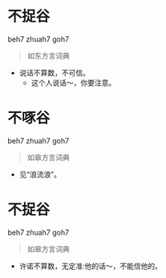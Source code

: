 # 不捉谷
beh7 zhuah7 goh7
> 如东方言词典
- 说话不算数，不可信。
  - 这个人说话～，你要注意。

# 不啄谷
beh7 zhuah7 goh7
> 如皋方言词典
- 见“浪流浪”。

# 不捉谷
beh7 zhuah7 goh7
> 如皋方言词典
- 许诺不算数，无定准:他的话～，不能信他的。
